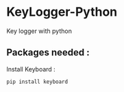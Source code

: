 # KeyLogger-Python
Key logger with python

## Packages needed :

Install Keyboard :

    pip install keyboard
